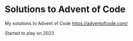# Solutions to Advent of Code

My solutions to Advent of Code https://adventofcode.com/

Started to play on 2023